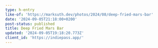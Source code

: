 ```yaml
---
type: h-entry
like-of: 'https://marksuth.dev/photos/2024/08/deep-fried-mars-bar'
date: '2024-09-05T21:18:00+0200'
post-status: published
title: Deep Fried Mars Bar
updated: '2024-09-05T19:18:20.773Z'
client_id: 'https://indiepass.app/'
---
```


